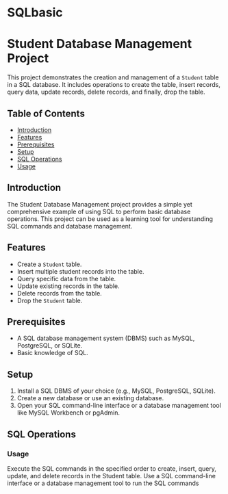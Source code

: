 # SQLbasic 
# Student Database Management Project

This project demonstrates the creation and management of a `Student` table in a SQL database. It includes operations to create the table, insert records, query data, update records, delete records, and finally, drop the table.

## Table of Contents

- [Introduction](#introduction)
- [Features](#features)
- [Prerequisites](#prerequisites)
- [Setup](#setup)
- [SQL Operations](#sql-operations)
- [Usage](#usage)

## Introduction

The Student Database Management project provides a simple yet comprehensive example of using SQL to perform basic database operations. This project can be used as a learning tool for understanding SQL commands and database management.

## Features

- Create a `Student` table.
- Insert multiple student records into the table.
- Query specific data from the table.
- Update existing records in the table.
- Delete records from the table.
- Drop the `Student` table.

## Prerequisites

- A SQL database management system (DBMS) such as MySQL, PostgreSQL, or SQLite.
- Basic knowledge of SQL.

## Setup

1. Install a SQL DBMS of your choice (e.g., MySQL, PostgreSQL, SQLite).
2. Create a new database or use an existing database.
3. Open your SQL command-line interface or a database management tool like MySQL Workbench or pgAdmin.

## SQL Operations

### Usage 
Execute the SQL commands in the specified order to create, insert, query, update, and delete records in the Student table.
Use a SQL command-line interface or a database management tool to run the SQL commands

